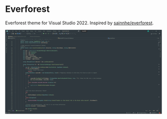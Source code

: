 # Everforest

Everforest theme for Visual Studio 2022. Inspired by [sainnhe/everforest](https://github.com/sainnhe/everforest).

![Screenshot](https://github.com/ZachFranzen/Everforest/blob/master/EverforestZF/assets/Screenshot.png)
